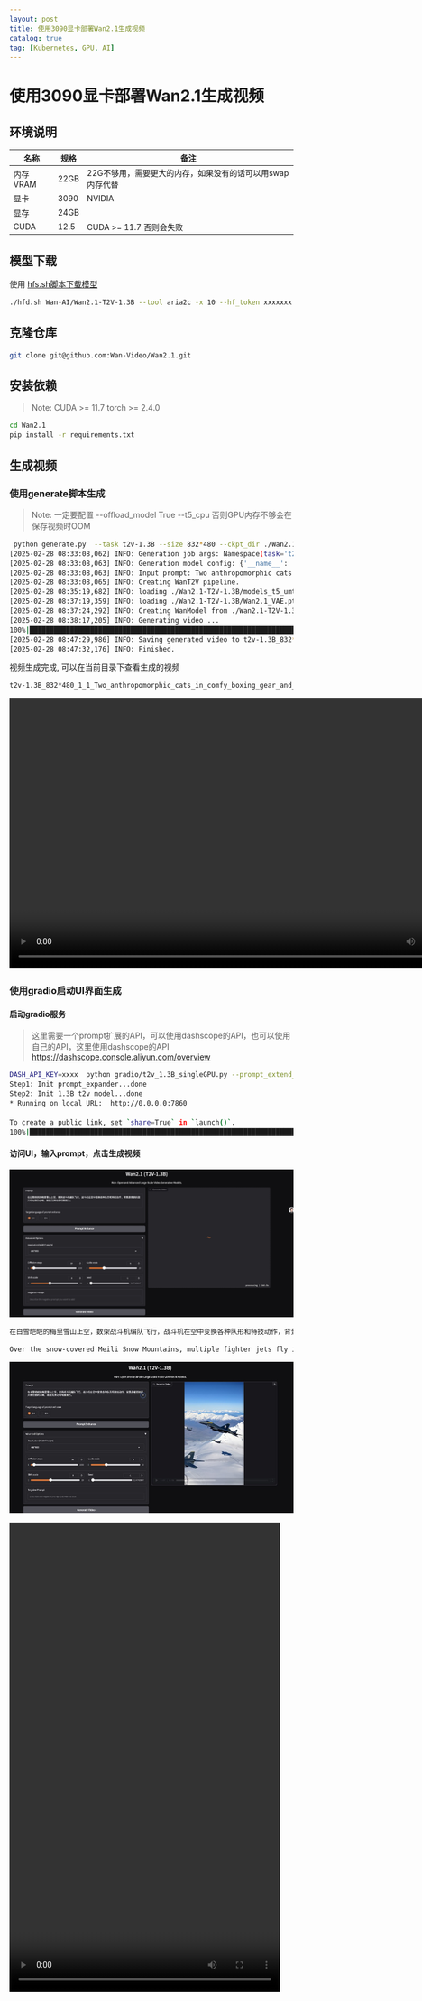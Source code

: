 ```yaml
---
layout: post
title: 使用3090显卡部署Wan2.1生成视频
catalog: true
tag: [Kubernetes, GPU, AI]
---
```


<!-- TOC depthFrom:2 orderedList:true -->

<!-- /TOC -->

# 使用3090显卡部署Wan2.1生成视频

## 环境说明

|名称|规格|备注|
|---|---|---|
|内存VRAM|22GB|22G不够用，需要更大的内存，如果没有的话可以用swap内存代替|
|显卡|3090|NVIDIA|
|显存|24GB||
|CUDA|12.5|CUDA >= 11.7 否则会失败|

## 模型下载

使用 [hfs.sh脚本下载模型](https://gist.github.com/padeoe/697678ab8e528b85a2a7bddafea1fa4f)

```bash
./hfd.sh Wan-AI/Wan2.1-T2V-1.3B --tool aria2c -x 10 --hf_token xxxxxxx --hf_username xxxxxxx
```

## 克隆仓库

```bash
git clone git@github.com:Wan-Video/Wan2.1.git
```

## 安装依赖

> Note: CUDA >= 11.7 torch >= 2.4.0

```bash
cd Wan2.1
pip install -r requirements.txt
```

## 生成视频

### 使用generate脚本生成

> Note: 一定要配置 --offload_model True --t5_cpu 否则GPU内存不够会在保存视频时OOM

```bash
 python generate.py  --task t2v-1.3B --size 832*480 --ckpt_dir ./Wan2.1-T2V-1.3B --offload_model True --t5_cpu --sample_shift 8 --sample_guide_scale 6 --prompt "Two anthropomorphic cats in comfy boxing gear and bright gloves fight intensely on a spotlighted stage."
[2025-02-28 08:33:08,062] INFO: Generation job args: Namespace(task='t2v-1.3B', size='832*480', frame_num=81, ckpt_dir='./Wan2.1-T2V-1.3B', offload_model=True, ulysses_size=1, ring_size=1, t5_fsdp=False, t5_cpu=True, dit_fsdp=False, save_file=None, prompt='Two anthropomorphic cats in comfy boxing gear and bright gloves fight intensely on a spotlighted stage.', use_prompt_extend=False, prompt_extend_method='local_qwen', prompt_extend_model=None, prompt_extend_target_lang='ch', base_seed=6930324173022001627, image=None, sample_solver='unipc', sample_steps=50, sample_shift=8.0, sample_guide_scale=6.0)
[2025-02-28 08:33:08,063] INFO: Generation model config: {'__name__': 'Config: Wan T2V 1.3B', 't5_model': 'umt5_xxl', 't5_dtype': torch.bfloat16, 'text_len': 512, 'param_dtype': torch.bfloat16, 'num_train_timesteps': 1000, 'sample_fps': 16, 'sample_neg_prompt': '色调艳丽，过曝，静态，细节模糊不清，字幕，风格，作品，画作，画面，静止，整体发灰，最差质量，低质量，JPEG压缩残留，丑陋的，残缺的，多余的手指，画得不好的手部，画得不好的脸部，畸形的，毁容的，形态畸形的肢体，手指融合，静止不动的画面，杂乱的背景，三条腿，背景人很多，倒着走', 't5_checkpoint': 'models_t5_umt5-xxl-enc-bf16.pth', 't5_tokenizer': 'google/umt5-xxl', 'vae_checkpoint': 'Wan2.1_VAE.pth', 'vae_stride': (4, 8, 8), 'patch_size': (1, 2, 2), 'dim': 1536, 'ffn_dim': 8960, 'freq_dim': 256, 'num_heads': 12, 'num_layers': 30, 'window_size': (-1, -1), 'qk_norm': True, 'cross_attn_norm': True, 'eps': 1e-06}
[2025-02-28 08:33:08,063] INFO: Input prompt: Two anthropomorphic cats in comfy boxing gear and bright gloves fight intensely on a spotlighted stage.
[2025-02-28 08:33:08,065] INFO: Creating WanT2V pipeline.
[2025-02-28 08:35:19,682] INFO: loading ./Wan2.1-T2V-1.3B/models_t5_umt5-xxl-enc-bf16.pth
[2025-02-28 08:37:19,359] INFO: loading ./Wan2.1-T2V-1.3B/Wan2.1_VAE.pth
[2025-02-28 08:37:24,292] INFO: Creating WanModel from ./Wan2.1-T2V-1.3B
[2025-02-28 08:38:17,205] INFO: Generating video ...
100%|███████████████████████████████████████████████████████████████████████████████████████████████████████████████████████████████████████| 50/50 [08:15<00:00,  9.91s/it]
[2025-02-28 08:47:29,986] INFO: Saving generated video to t2v-1.3B_832*480_1_1_Two_anthropomorphic_cats_in_comfy_boxing_gear_and__20250228_084729.mp4
[2025-02-28 08:47:32,176] INFO: Finished.
```

视频生成完成, 可以在当前目录下查看生成的视频

```bash
t2v-1.3B_832*480_1_1_Two_anthropomorphic_cats_in_comfy_boxing_gear_and__20250228_084729.mp4
```

<video width="832" height="480" controls>
  <source src="/img/posts/使用3090显卡部署Wan2.1生成视频/两只猫猫打架.mp4" type="video/mp4">
  您的浏览器不支持 video 标签。
</video>

### 使用gradio启动UI界面生成

#### 启动gradio服务

> 这里需要一个prompt扩展的API，可以使用dashscope的API，也可以使用自己的API，这里使用dashscope的API https://dashscope.console.aliyun.com/overview

```bash
DASH_API_KEY=xxxx  python gradio/t2v_1.3B_singleGPU.py --prompt_extend_method 'dashscope' --ckpt_dir ./Wan2.1-T2V-1.3B/
Step1: Init prompt_expander...done
Step2: Init 1.3B t2v model...done
* Running on local URL:  http://0.0.0.0:7860

To create a public link, set `share=True` in `launch()`.
100%|███████████████████████████████████████████████████████████████████████████████████████████████████████████████████████████████████████| 50/50 [08:14<00:00,  9.88s/it]
```

#### 访问UI，输入prompt，点击生成视频

![gradio](/img/posts/使用3090显卡部署Wan2.1生成视频/gradio.jpg)

```bash
在白雪皑皑的梅里雪山上空，数架战斗机编队飞行，战斗机在空中变换各种队形和特技动作，背景是晴朗的蓝天和壮丽的山峰，画面充满动感和震撼力。
```

```bash
Over the snow-covered Meili Snow Mountains, multiple fighter jets fly in formation, performing various aerial maneuvers and stunts against a backdrop of clear blue skies and majestic peaks. The scene is dynamic and awe-inspiring.
```

![t2v](/img/posts/使用3090显卡部署Wan2.1生成视频/result.jpg)


<video width="480" height="832" controls>
  <source src="/img/posts/使用3090显卡部署Wan2.1生成视频/战斗机飞越梅里雪山.mp4" type="video/mp4">
  您的浏览器不支持 video 标签。
</video>
